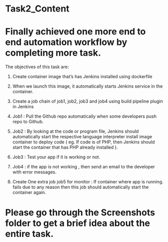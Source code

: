 # Task2_Content

# Finally achieved one more end to end automation workflow by completing more task.  

The objectives of this task are:

1. Create container image that’s has Jenkins installed  using dockerfile 

2. When we launch this image, it automatically starts Jenkins service in the container.

3. Create a job chain of job1, job2, job3 and  job4 using build pipeline plugin in Jenkins 

4.  Job1 : Pull  the Github repo automatically when some developers push repo to Github.

5.  Job2 : By looking at the code or program file, Jenkins should automatically start the respective language interpreter install image container to deploy code ( eg. If code is of  PHP, then Jenkins should start the container that has PHP already installed ).

6. Job3 : Test your app if it  is working or not.

7. Job4 : if the app is not working , then send an email to the developer with error messages.

8. Create One extra job job5 for monitor : If container where app is running. fails due to any reason then this job should automatically start the container again.

# Please go through the Screenshots folder to get a brief idea about the entire task. 
